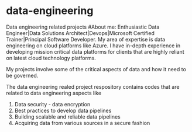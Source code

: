# data-engineering
Data engineering related projects 
#About me: Enthusiastic Data Engineer|Data Solutions Architect|Devops|Microsoft Certified Trainer|Principal Software Developer. My area of expertise is data engineering on cloud platforms like Azure. I have in-depth experience in developing mission critical data platforms for clients that are highly reliant on latest cloud technology platforms.

My projects involve some of the critical aspects of data and how it need to be governed. 

The data engineering realed project respository contains codes that are related to data engineering aspects like
1.  Data security - data encryption
2.  Best practices to develop data pipelines
3.  Building scalable and reliable data pipelines
4.  Acquiring data from various sources in a secure fashion
